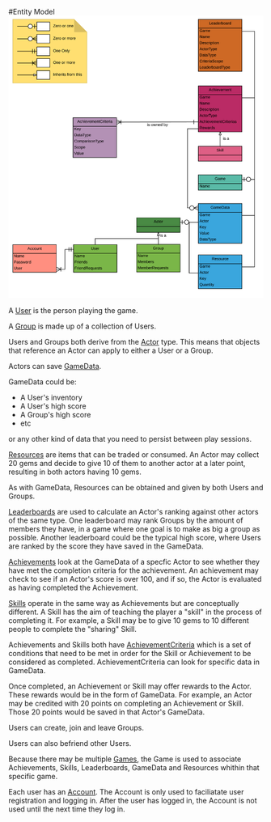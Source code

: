#Entity Model
![Entity Model](../images/diagrams/entitymodel-webapi-userfacing.png)

A [User](/features/user.html) is the person playing the game. 

A [Group](/features/group.html) is made up of a collection of Users.

Users and Groups both derive from the [Actor](/features/actor.html) type. 
This means that objects that reference an Actor can apply to either a User or a Group.

Actors can save [GameData](/features/gameData.html).

GameData could be:
* A User's inventory
* A User's high score
* A Group's high score
* etc

or any other kind of data that you need to persist between play sessions.
 
[Resources](/features/resource.html) are items that can be traded or consumed. 
An Actor may collect 20 gems and decide to give 10 of them to another actor at a later point, resulting in both actors having 10 gems.

As with GameData, Resources can be obtained and given by both Users and Groups.

[Leaderboards](/features/leaderboard.html) are used to calculate an Actor's ranking against other actors of the same type.
One leaderboard may rank Groups by the amount of members they have, in a game where one goal is to make as big a group as possible.
Another leaderboard could be the typical high score, where Users are ranked by the score they have saved in the GameData.

[Achievements](/features/achievement.html) look at the GameData of a specfic Actor to see whether they have met the completion criteria for the achievement.
An achievement may check to see if an Actor's score is over 100, and if so, the Actor is evaluated as having completed the Achievement.

[Skills](/features/skill.html) operate in the same way as Achievements but are conceptually different.
A Skill has the aim of teaching the player a "skill" in the process of completing it.
For example, a Skill may be to give 10 gems to 10 different people to complete the "sharing" Skill.

Achievements and Skills both have [AchievementCriteria](/concepts/criteria.html) which is a set of conditions that need to be met in order for the Skill or Achievement to be considered as completed.
AchievementCriteria can look for specific data in GameData.

Once completed, an Achievement or Skill may offer rewards to the Actor. These rewards would be in the form of GameData. 
For example, an Actor may be credited with 20 points on completing an Achievement or Skill.
Those 20 points would be saved in that Actor's GameData.

Users can create, join and leave Groups.

Users can also befriend other Users.

Because there may be multiple [Games](/features/game.html), the Game is used to associate Achievements, Skills, Leaderboards, GameData and Resources whithin that specific game.

Each user has an [Account](/concepts/account.html).
The Account is only used to faciliatate user registration and logging in.
After the user has logged in, the Account is not used until the next time they log in.